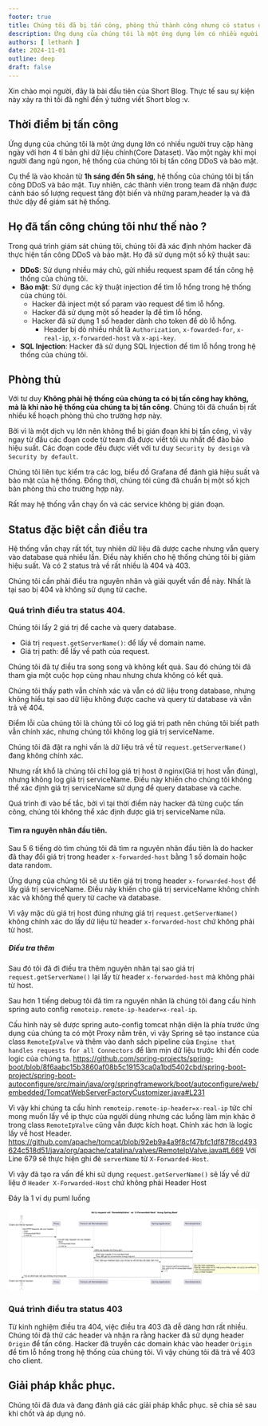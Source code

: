 ```yaml
---
footer: true
title: Chúng tôi đã bị tấn công, phòng thủ thành công nhưng có status đặc biệt cần điều tra
description: Ứng dụng của chúng tôi là một ứng dụng lớn có nhiều người truy cập hàng ngày với hơn 4 tỉ bản ghi dữ liệu chính(Core Dataset). Vào một ngày khi mọi người đang ngủ ngon, hệ thống của chúng tôi bị tấn công DDoS và bảo mật.
authors: [ lethanh ]
date: 2024-11-01
outline: deep
draft: false
---
```


Xin chào mọi người, đây là bài đầu tiên của Short Blog. Thực tế sau sự kiện này xảy ra thì tôi đã nghĩ đến ý tưởng viết Short blog :v.

## Thời điểm bị tấn công

Ứng dụng của chúng tôi là một ứng dụng lớn có nhiều người truy cập hàng ngày với hơn 4 tỉ bản ghi dữ liệu chính(Core Dataset). Vào một ngày khi mọi người đang ngủ ngon, hệ thống của chúng tôi bị tấn công DDoS và bảo mật.

Cụ thể là vào khoản từ **1h sáng đến 5h sáng**, hệ thống của chúng tôi bị tấn công DDoS và bảo mật. Tuy nhiên, các thành viên trong team đã nhận được cảnh báo số lượng request tăng đột biến và những param,header lạ và đã thức dậy để giám sát hệ thống.

## Họ đã tấn công chúng tôi như thế nào ?

Trong quá trình giám sát chúng tôi, chúng tôi đã xác định nhóm hacker đã thực hiện tấn công DDoS và bảo mật. Họ đã sử dụng một số kỹ thuật sau:
- **DDoS**: Sử dụng nhiều máy chủ, gửi nhiều request spam để tấn công hệ thống của chúng tôi.
- **Bảo mật**: Sử dụng các kỹ thuật injection để tìm lỗ hổng trong hệ thống của chúng tôi.
  - Hacker đã inject một số param vào request để tìm lỗ hổng.
  - Hacker đã sử dụng một số header lạ để tìm lỗ hổng.
  - Hacker đã sử dụng 1 số header dành cho token để dò lỗ hổng.
    - Header bị dò nhiều nhất là `Authorization`, `x-fowarded-for`, `x-real-ip`, `x-forwarded-host` và `x-api-key`.
- **SQL Injection**: Hacker đã sử dụng SQL Injection để tìm lỗ hổng trong hệ thống của chúng tôi.

## Phòng thủ

Với tư duy **Không phải hệ thống của chúng ta có bị tấn công hay không, mà là khi nào hệ thống của chúng ta bị tấn công**. Chúng tôi đã chuẩn bị rất nhiều kế hoạch phòng thủ cho trường hợp này.

Bởi vì là một dịch vụ lớn nên không thể bị gián đoạn khi bị tấn công, vì vậy ngay từ đầu các đoạn code từ team đã được viết tối ưu nhất để đảo bảo hiệu suất. Các đoạn code đều được viết với tư duy `Security by design` và `Security by default`.

Chúng tôi liên tục kiểm tra các log, biểu đồ Grafana để đánh giá hiệu suất và bảo mật của hệ thống. Đồng thời, chúng tôi cũng đã chuẩn bị một số kịch bản phòng thủ cho trường hợp này.

Rất may hệ thống vẫn chạy ổn và các service không bị gián đoạn.

## Status đặc biệt cần điều tra
Hệ thống vẫn chạy rất tốt, tuy nhiên dữ liệu đã dược cache nhưng vẫn query vào database quá nhiều lần. Điều này khiến cho hệ thống chúng tôi bị giảm hiệu suất. Và có 2 status trả về rất nhiều là 404 và 403.

Chúng tôi cần phải điều tra nguyên nhân và giải quyết vấn đề này. Nhất là tại sao bị 404 và không sử dụng từ cache.

### Quá trình điều tra status 404.
Chúng tôi lấy 2 giá trị để cache và query database.
- Giá trị `request.getServerName()`: để lấy về domain name.
- Giá trị path: để lấy về path của request.

Chúng tôi đã tự điều tra song song và không kết quả. Sau đó chúng tôi đã tham gia một cuộc họp cùng nhau nhưng chưa không có kết quả.

Chúng tôi thấy path vẫn chính xác và vẫn có dữ liệu trong database, nhưng không hiểu tại sao dữ liệu không được cache và query từ database và vẫn trả về 404.

Điểm lỗi của chúng tôi là chúng tôi có log giá trị path nên chúng tôi biết path vẫn chính xác, nhưng chúng tôi không log giá trị serviceName.

Chúng tôi đã đặt ra nghi vấn là dữ liệu trả về từ `request.getServerName()` đang không chính xác. 

Nhưng rất khổ là chúng tôi chỉ log giá trị host ở nginx(Giá trị host vẫn đúng), nhưng không log giá trị serviceName. Điều này khiến cho chúng tôi không thể xác định giá trị serviceName sử dụng để query database và cache.

Quá trình đi vào bế tắc, bởi vì tại thời điểm này hacker đã từng cuộc tấn công, chúng tôi không thể xác định được giá trị serviceName nữa.

#### Tìm ra nguyên nhân đầu tiên.
Sau 5 6 tiếng dò tìm chúng tôi đã tìm ra nguyên nhân đầu tiên là do hacker đã thay đổi giá trị trong header `x-forwarded-host` bằng 1 số domain hoặc data random.

Ứng dụng của chúng tôi sẽ ưu tiên giá trị trong header `x-forwarded-host` để lấy giá trị serviceName. Điều này khiến cho giá trị serviceName không chính xác và không thể query từ cache và database.

Vì vậy mặc dù giá trị host đúng nhưng giá trị `request.getServerName()` không chính xác do lấy dữ liệu từ header `x-forwarded-host` chứ không phải từ host.

##### Điều tra thêm

Sau đó tôi đã đi điều tra thêm nguyên nhân tại sao giá trị `request.getServerName()` lại lấy từ header `x-forwarded-host` mà không phải từ host.

Sau hơn 1 tiếng debug tôi đã tìm ra nguyên nhân là chúng tôi đang cấu hình spring auto config `remoteip.remote-ip-header=x-real-ip`.

Cấu hình này sẽ được spring auto-config tomcat nhận diện là phía trước ứng dụng của chúng ta có một Proxy nằm trên, vì vậy Spring sẽ tạo instance của class `RemoteIpValve` và thêm vào danh sách pipeline của `Engine that handles requests for all Connectors` để làm mịn dữ liệu trước khi đến code logic của chúng ta.
https://github.com/spring-projects/spring-boot/blob/8f6aabc15b3860af08b5c19153ca0a1bd5402cbd/spring-boot-project/spring-boot-autoconfigure/src/main/java/org/springframework/boot/autoconfigure/web/embedded/TomcatWebServerFactoryCustomizer.java#L231

Vì vậy khi chúng ta cấu hình `remoteip.remote-ip-header=x-real-ip` tức chỉ mong muốn lấy về ip thực của người dùng nhưng các luồng làm mịn khác ở trong class `RemoteIpValve` cũng vẫn được kích hoạt. Chính xác hơn là logic lấy về host Header.
https://github.com/apache/tomcat/blob/92eb9a4a9f8cf47bfc1df87f8cd493624c518d51/java/org/apache/catalina/valves/RemoteIpValve.java#L669
Với Line 679 sẽ thực hiện ghi đè `serverName` từ `X-Forwarded-Host`.

Vì vậy đã tạo ra vấn đề khi sử dụng `request.getServerName()` sẽ lấy về dữ liệu ở `Header X-Forwarded-Host` chứ không phải Header Host

Đây là 1 ví dụ puml luồng

![](images/2024-11-01-chung-toi-da-bi-tan-cong-phong-thu-thanh-cong-nhung-co-status-dac-biet-can-dieu-tra/image_1.png)

### Quá trình điều tra status 403
Từ kinh nghiệm điều tra 404, việc điều tra 403 đã dễ dàng hơn rất nhiều. Chúng tôi đã thử các header và nhận ra rằng hacker đã sử dụng header `Origin` để tấn công.
Hacker đã truyền các domain khác vào header `Origin` để tìm lỗ hổng trong hệ thống của chúng tôi. Vì vậy chúng tôi đã trả về 403 cho client.


## Giải pháp khắc phục.
Chúng tôi đã đưa và đang đánh giá các giải pháp khắc phục. sẽ chia sẻ sau khi chốt và áp dụng nó.
